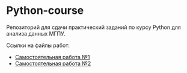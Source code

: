 # Python-course
Репозиторий для сдачи практический заданий по курсу Python для анализа данных МГПУ. 

Ссылки на файлы работ:
- [Самостоятельная работа №1](https://github.com/kecrbye/Python-course/blob/main/Task_1.ipynb)
- [Самостоятельная работа №2](https://github.com/kecrbye/Python-course/blob/main/Task_2.ipynb)
